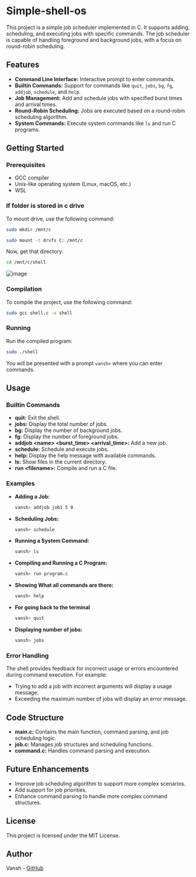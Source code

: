 # Simple-shell-os

This project is a simple job scheduler implemented in C. It supports adding, scheduling, and executing jobs with specific commands. The job scheduler is capable of handling foreground and background jobs, with a focus on round-robin scheduling.

## Features

- **Command Line Interface:** Interactive prompt to enter commands.
- **Builtin Commands:** Support for commands like `quit`, `jobs`, `bg`, `fg`, `addjob`, `schedule`, and `help`.
- **Job Management:** Add and schedule jobs with specified burst times and arrival times.
- **Round-Robin Scheduling:** Jobs are executed based on a round-robin scheduling algorithm.
- **System Commands:** Execute system commands like `ls` and run C programs.

## Getting Started

### Prerequisites

- GCC compiler
- Unix-like operating system (Linux, macOS, etc.)
- WSL

### If folder is stored in c drive

To mount drive, use the following command:

```bash
sudo mkdir /mnt/c
```
```bash
sudo mount -t drvfs C: /mnt/c
```
Now, get that directory:

```bash
cd /mnt/c/shell
```

![image](https://github.com/vansh-seth/Simple-shell-os/assets/111755254/855bc18e-1870-474e-99cc-bc7ac7a7716b)

### Compilation

To compile the project, use the following command:

```bash
sudo gcc shell.c -o shell 
```

### Running

Run the compiled program:

```bash
sudo ./shell
```

You will be presented with a prompt `vansh>` where you can enter commands.

## Usage

### Builtin Commands

- **quit:** Exit the shell.
- **jobs:** Display the total number of jobs.
- **bg:** Display the number of background jobs.
- **fg:** Display the number of foreground jobs.
- **addjob \<name> \<burst_time> \<arrival_time>:** Add a new job.
- **schedule:** Schedule and execute jobs.
- **help:** Display the help message with available commands.
- **ls:** Show files in the current directory.
- **run \<filename>:** Compile and run a C file.

### Examples

- **Adding a Job:**

  ```bash
  vansh> addjob job1 5 0
  ```

- **Scheduling Jobs:**

  ```bash
  vansh> schedule
  ```

- **Running a System Command:**

  ```bash
  vansh> ls
  ```

- **Compiling and Running a C Program:**

  ```bash
  vansh> run program.c
  ```

- **Showing What all commands are there:**

  ```bash
  vansh> help
  ```

- **For going back to the terminal**

  ```bash
  vansh> quit
  ```
- **Displaying number of jobs:**

  ```bash
  vansh> jobs
  ```

### Error Handling

The shell provides feedback for incorrect usage or errors encountered during command execution. For example:

- Trying to add a job with incorrect arguments will display a usage message.
- Exceeding the maximum number of jobs will display an error message.

## Code Structure

- **main.c:** Contains the main function, command parsing, and job scheduling logic.
- **job.c:** Manages job structures and scheduling functions.
- **command.c:** Handles command parsing and execution.

## Future Enhancements

- Improve job scheduling algorithm to support more complex scenarios.
- Add support for job priorities.
- Enhance command parsing to handle more complex command structures.

## License

This project is licensed under the MIT License.

## Author

Vansh - [GitHub](https://github.com/vansh-seth)
